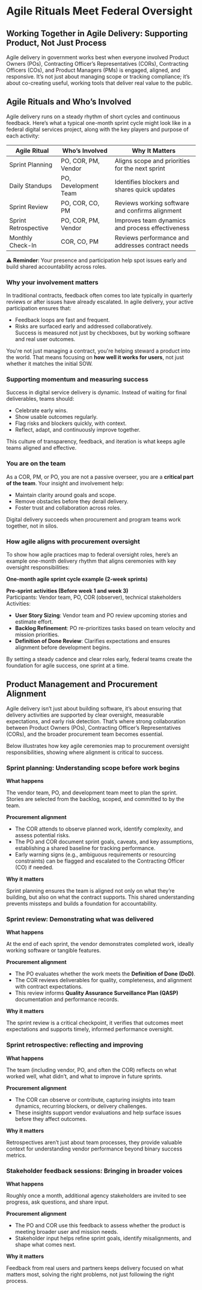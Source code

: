 # Agile Rituals Meet Federal Oversight 

## Working Together in Agile Delivery: Supporting Product, Not Just Process

Agile delivery in government works best when everyone involved Product Owners (POs), Contracting Officer’s Representatives (CORs), Contracting Officers (COs), and Product Managers (PMs) is engaged, aligned, and responsive. It’s not just about managing scope or tracking compliance; it’s about co-creating useful, working tools that deliver real value to the public.

## Agile Rituals and Who’s Involved

Agile delivery runs on a steady rhythm of short cycles and continuous feedback. Here’s what a typical one-month sprint cycle might look like in a federal digital services project, along with the key players and purpose of each activity:

| Agile Ritual | Who’s Involved | Why It Matters |
| ----- | ----- | ----- |
| Sprint Planning | PO, COR, PM, Vendor | Aligns scope and priorities for the next sprint |
| Daily Standups | PO, Development Team | Identifies blockers and shares quick updates |
| Sprint Review | PO, COR, CO, PM | Reviews working software and confirms alignment |
| Sprint Retrospective | PO, COR, PM, Vendor | Improves team dynamics and process effectiveness |
| Monthly Check-In | COR, CO, PM | Reviews performance and addresses contract needs |

⚠️ **Reminder**: Your presence and participation help spot issues early and build shared accountability across roles.

### Why your involvement matters

In traditional contracts, feedback often comes too late typically in quarterly reviews or after issues have already escalated. In agile delivery, your active participation ensures that:

* Feedback loops are fast and frequent.  
* Risks are surfaced early and addressed collaboratively.  
  Success is measured not just by checkboxes, but by working software and real user outcomes.

You're not just managing a contract, you're helping steward a product into the world. That means focusing on **how well it works for users**, not just whether it matches the initial SOW.

### Supporting momentum and measuring success

Success in digital service delivery is dynamic. Instead of waiting for final deliverables, teams should:

* Celebrate early wins.  
* Show usable outcomes regularly.  
* Flag risks and blockers quickly, with context.  
* Reflect, adapt, and continuously improve together.

This culture of transparency, feedback, and iteration is what keeps agile teams aligned and effective.

### You are on the team

As a COR, PM, or PO, you are not a passive overseer, you are a **critical part of the team**. Your insight and involvement help:

* Maintain clarity around goals and scope.  
* Remove obstacles before they derail delivery.  
* Foster trust and collaboration across roles.

Digital delivery succeeds when procurement and program teams work together, not in silos.

### How agile aligns with procurement oversight

To show how agile practices map to federal oversight roles, here’s an example one-month delivery rhythm that aligns ceremonies with key oversight responsibilities:

**One-month agile sprint cycle example (2-week sprints)**

**Pre-sprint activities (Before week 1 and week 3\)**  
 Participants: Vendor team, PO, COR (observer), technical stakeholders  
 Activities:

* **User Story Sizing**: Vendor team and PO review upcoming stories and estimate effort.  
* **Backlog Refinement**: PO re-prioritizes tasks based on team velocity and mission priorities.  
* **Definition of Done Review**: Clarifies expectations and ensures alignment before development begins.

By setting a steady cadence and clear roles early, federal teams create the foundation for agile success, one sprint at a time.

## Product Management and Procurement Alignment

Agile delivery isn’t just about building software, it’s about ensuring that delivery activities are supported by clear oversight, measurable expectations, and early risk detection. That’s where strong collaboration between Product Owners (POs), Contracting Officer’s Representatives (CORs), and the broader procurement team becomes essential.

Below illustrates how key agile ceremonies map to procurement oversight responsibilities, showing where alignment is critical to success.

### Sprint planning: Understanding scope before work begins

**What happens**  

The vendor team, PO, and development team meet to plan the sprint. Stories are selected from the backlog, scoped, and committed to by the team.

**Procurement alignment**

* The COR attends to observe planned work, identify complexity, and assess potential risks.  
* The PO and COR document sprint goals, caveats, and key assumptions, establishing a shared baseline for tracking performance. 
* Early warning signs (e.g., ambiguous requirements or resourcing constraints) can be flagged and escalated to the Contracting Officer (CO) if needed.

**Why it matters**  

Sprint planning ensures the team is aligned not only on what they’re building, but also on what the contract supports. This shared understanding prevents missteps and builds a foundation for accountability.

### Sprint review: Demonstrating what was delivered

**What happens**  

At the end of each sprint, the vendor demonstrates completed work, ideally working software or tangible features.

**Procurement alignment**

* The PO evaluates whether the work meets the **Definition of Done (DoD)**.  
* The COR reviews deliverables for quality, completeness, and alignment with contract expectations.  
* This review informs **Quality Assurance Surveillance Plan (QASP)** documentation and performance records.

**Why it matters**  

The sprint review is a critical checkpoint, it verifies that outcomes meet expectations and supports timely, informed performance oversight.

### Sprint retrospective: reflecting and improving

**What happens**  

The team (including vendor, PO, and often the COR) reflects on what worked well, what didn’t, and what to improve in future sprints.

**Procurement alignment**

* The COR can observe or contribute, capturing insights into team dynamics, recurring blockers, or delivery challenges.  
* These insights support vendor evaluations and help surface issues before they affect outcomes.

**Why it matters**  

Retrospectives aren’t just about team processes, they provide valuable context for understanding vendor performance beyond binary success metrics.

### Stakeholder feedback sessions: Bringing in broader voices

**What happens** 

Roughly once a month, additional agency stakeholders are invited to see progress, ask questions, and share input.

**Procurement alignment**

* The PO and COR use this feedback to assess whether the product is meeting broader user and mission needs.  
* Stakeholder input helps refine sprint goals, identify misalignments, and shape what comes next.

**Why it matters**  

Feedback from real users and partners keeps delivery focused on what matters most, solving the right problems, not just following the right process.
